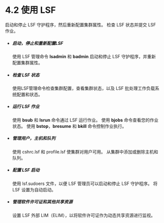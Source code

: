 # 4.2 使用 LSF

启动和停止 LSF 守护程序，然后重新配置集群属性。 检查 LSF 状态并提交 LSF 作业。

- ##### 启动，停止和重新配置LSF
  
  使用 LSF 管理命令 **lsadmin** 和 **badmin** 启动和停止 LSF 守护程序，并重新配置集群属性。
  
- ##### 检查 LSF 状态
  
  使用LSF管理命令检查集群配置，查看集群状态，以及 LSF 批处理工作负载系统配置和状态。
  
- ##### 运行 LSF 作业
  
  使用 **bsub** 和 **lsrun** 命令通过 LSF 运行作业。 使用 **bjobs** 命令查看您的作业状态。 使用 **bstop**，**bresume** 和 **bkill** 命令控制作业执行。
  
- ##### 管理用户，主机和队列
  
  使用 cshrc.lsf 和 profile.lsf 使集群对用户可用。 从集群中添加或删除主机和队列。
  
- ##### 配置 LSF 启动
  
  使用 lsf.sudoers 文件，以便 LSF 管理员可以启动和停止 LSF 守护程序。 将 LSF 设置为自动启动。
  
- ##### 管理软件许可证和其他共享资源
  
  设置 LSF 外部 LIM（ELIM），以将软件许可证作为动态共享资源进行监视。

